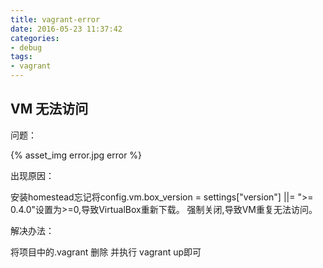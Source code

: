 ```yaml
---
title: vagrant-error
date: 2016-05-23 11:37:42
categories:
- debug
tags:
- vagrant
---
```

## VM 无法访问

问题：

{% asset_img error.jpg error %}

出现原因：

安装homestead忘记将config.vm.box_version = settings["version"] ||= ">= 0.4.0"设置为>=0,导致VirtualBox重新下载。
强制关闭,导致VM重复无法访问。

解决办法：

将项目中的.vagrant 删除 并执行 vagrant up即可
